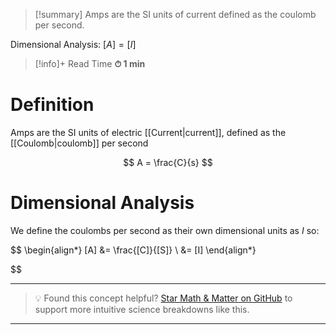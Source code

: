 
> [!summary]
Amps are the SI units of current defined as the coulomb per second.
> 
Dimensional Analysis:
$[A]={[I]}$

>[!info]+ Read Time
**⏱ 1 min**

# Definition 
Amps are the SI units of electric [[Current|current]], defined as the [[Coulomb|coulomb]] per second 

$$
A = \frac{C}{s}
$$

# Dimensional Analysis 
We define the coulombs per second as their own dimensional units as $I$ so:

$$
\begin{align*}
[A] &= \frac{[C]}{[S]} \\ 
&= [I]
\end{align*}

$$


---

> 💡 Found this concept helpful? [Star Math & Matter on GitHub](https://github.com/rajeevphysics/Obsidian-MathMatter) to support more intuitive science breakdowns like this.

---

